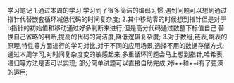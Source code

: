 学习笔记
1.通过本周的学习,学习到了很多简洁的编码习惯,遇到问题可以想到通过指针代替嵌套循环减低代码的时间复杂度;
2.其中移动零的时候想到指针但是对于b指针的初始值和移动通过好多判断来进行,但是高分代码通过数整下标值自己
    替换自己省略的判断,提高的代码的简洁度,降低逻辑复杂度;
3.对于数组,链表,跳表的原理,特性等方面进行的学习对比,对于不同的应用场景,选择不用的数据存储方式;
    通过本周学习,对时间复杂度变的敏感起来,多重循环问题会马上想到指针,哈希表,递归等方法是否可以实现;
部分简单试题可以直接自助完成,对i++和++i有了更深的运用;